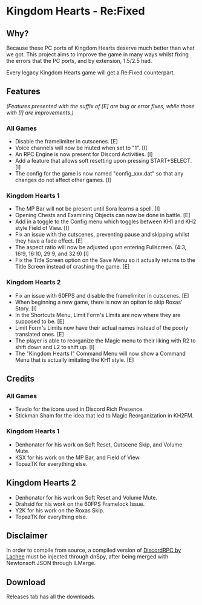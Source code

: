 # Kingdom Hearts - Re:Fixed

## Why?

Because these PC ports of Kingdom Hearts deserve much better than what we got.  This project aims to improve the game in many ways whilst fixing the errors that the PC ports, and by extension, 1.5/2.5 had.  
  
Every legacy Kingdom Hearts game will get a Re:Fixed counterpart.

## Features

_(Features presented with the suffix of [E] are bug or error fixes, while those with [I] are improvements.)_

### All Games
- Disable the framelimiter in cutscenes. [E]
- Voice channels will now be muted when set to "1". [I]
- An RPC Engine is now present for Discord Activities. [I]
- Add a feature that allows soft resetting upon pressing START+SELECT. [I]
- The config for the game is now named "config_xxx.dat" so that any changes do not affect other games. [I]

### Kingdom Hearts 1
- The MP Bar will not be present until Sora learns a spell. [I]
- Opening Chests and Examining Objects can now be done in battle. [E]
- Add in a toggle to the Config menu which toggles between KH1 and KH2 style Field of View. [I]
- Fix an issue with the cutscenes, preventing pause and skipping whilst they have a fade effect. [E]
- The aspect ratio will now be adjusted upon entering Fullscreen. (4:3, 16:9, 16:10, 29:9, and 32:9) [I]
- Fix the Title Screen option on the Save Menu so it actually returns to the Title Screen instead of crashing the game. [E]

### Kingdom Hearts 2
- Fix an issue with 60FPS and disable the framelimiter in cutscenes. [E]
- When beginning a new game, there is now an opiton to skip Roxas' Story. [I]
- In the Shortcuts Menu, Limit Form's Limits are now where they are supposed to be. [E]
- Limit Form's Limits now have their actual names instead of the poorly translated ones. [E]
- The player is able to reorganize the Magic menu to their liking with R2 to shift down and L2 to shift up. [I]
- The "Kingdom Hearts I" Command Menu will now show a Command Menu that is actually imitating the KH1 style. [E]

## Credits

### All Games
- Tevolo for the icons used in Discord Rich Presence.
- Stickman Sham for the idea that led to Magic Reorganization in KH2FM.

### Kingdom Hearts 1
- Denhonator for his work on Soft Reset, Cutscene Skip, and Volume Mute.
- KSX for his work on the MP Bar, and Field of View.
- TopazTK for everything else.

## Kingdom Hearts 2
- Denhonator for his work on Soft Reset and Volume Mute.
- Drahsid for his work on the 60FPS Framelock Issue.
- Y2K for his work on the Roxas Skip.
- TopazTK for everything else.

## Disclaimer
In order to compile from source, a compiled version of [DiscordRPC by Lachee](https://github.com/Lachee/discord-rpc-csharp) must be injected through dnSpy, after being merged with Newtonsoft.JSON through ILMerge.

## Download

Releases tab has all the downloads.
